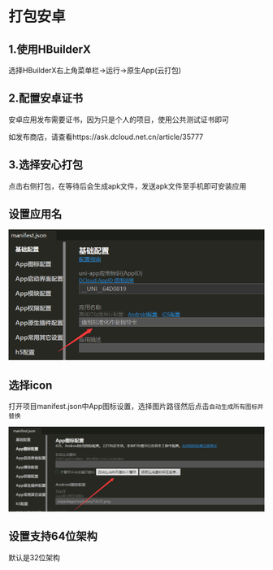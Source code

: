 # 打包安卓

## 1.使用HBuilderX

选择HBuilderX右上角菜单栏->运行->原生App(云打包)

## 2.配置安卓证书

安卓应用发布需要证书，因为只是个人的项目，使用公共测试证书即可

如发布商店，请查看https://ask.dcloud.net.cn/article/35777

## 3.选择安心打包

点击右侧打包，在等待后会生成apk文件，发送apk文件至手机即可安装应用		

## 设置应用名

![image-20220325163315078](../../imgs/image-20220325163315078.png)									

## 选择icon

打开项目manifest.json中App图标设置，选择图片路径然后点击`自动生成所有图标并替换`

![image-20220325163120221](../../imgs/image-20220325163120221.png)

## 设置支持64位架构

默认是32位架构

## 